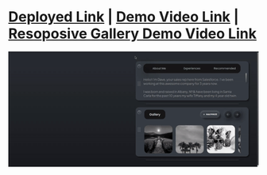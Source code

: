 # [Deployed Link](https://lunacal-assignment-by-charan.vercel.app/) | [Demo Video Link](https://www.youtube.com/watch?v=bWhaTtX3HAY) | [Resoposive Gallery Demo Video Link](https://www.youtube.com/watch?v=z7RBEz3hfak)

<img src="./media/gif.gif">
